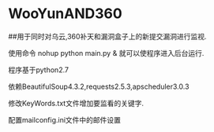 # WooYunAND360
##用于同时对乌云,360补天和漏洞盒子上的新提交漏洞进行监视.

使用命令 nohup python main.py & 就可以使程序进入后台运行.

程序基于python2.7

依赖BeautifulSoup4.3.2,requests2.5.3,apscheduler3.0.3

修改KeyWords.txt文件增加要监看的关键字.

配置mailconfig.ini文件中的邮件设置
